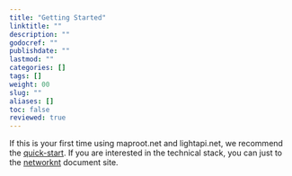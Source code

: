 ```yaml
---
title: "Getting Started"
linktitle: ""
description: ""
godocref: ""
publishdate: ""
lastmod: ""
categories: []
tags: []
weight: 00
slug: ""
aliases: []
toc: false
reviewed: true
---
```


If this is your first time using maproot.net and lightapi.net, we recommend the [quick-start][]. If you are interested in the technical stack, you can just to the [networknt][] document site.

[quick-start]: /getting-started/quick-start/
[networknt]: https://doc.networknt.com/

